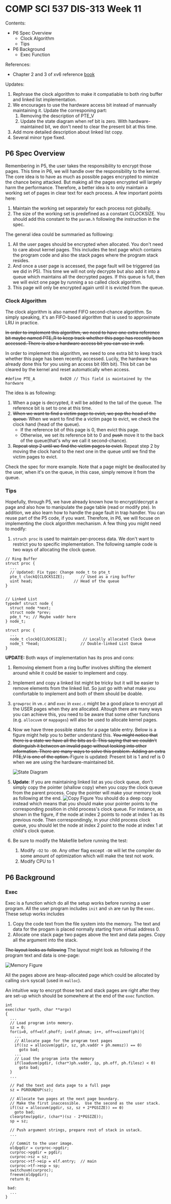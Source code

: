 # COMP SCI 537 DIS-313 Week 11
Contents:
- P6 Spec Overview
  - Clock Algorithm
  - Tips
- P6 Background
  - Exec Function

References:
- Chapter 2 and 3 of xv6 reference [book](https://pdos.csail.mit.edu/6.828/2014/xv6/book-rev8.pdf)

Updates:
1. Rephrase the clock algorithm to make it compatiable to both ring buffer and linked list implementation.
2. We encourages to use the hardware access bit instead of mannually maintaining it. Update the corresponing part:
   1. Removing the description of PTE_V
   2. Update the state diagram when ref bit is zero. With hardware-maintained bit, we don't need to clear the present bit at this time.
3. Add more detailed description about linked list copy.
4. Several minor type fixed.

## P6 Spec Overview
Remembering in P5, the user takes the responsibility to encrypt those pages. This time in P6, we will handle over the responsibility to the kernel. The core idea is to have as much as possible pages encrypted to mimize the chance being attacked. But making all the pages encrypted will largely harm the performance. Therefore, a better idea is to only maintain a working set of pages in clear text for each process. A few important points here:
1. Maintain the working set separately for each process not globally.
2. The size of the working set is predefined as a constant CLOCKSIZE. You should add this constant to the `param.h` following the instruction in the spec.

The general idea could be summaried as folllowing:
1. All the user pages should be encrypted when allocated. You don't need to care about kernel pages. This includes the text page which contains the program code and also the stack pages where the program stack resides. 
2. And once a user page is accessed, the page fault will be triggered (as we did in P5). This time we will not only decrypte but also add it into a queue which maintains all the decrypted pages. If this queue is full, then we will evict one page by running a so called clock algorithm.
3. This page will only be encrypted again until it is evicted from the queue.

### Clock Algorithm 
The clock algorithm is also named FIFO second-chance algorithm. So simply speaking, it's an FIFO-based algorithm that is used to approximate LRU in practice. 

<del>In order to implement this algorithm, we need to have one extra reference bit maybe named PTE_R to keep track whether this page has recently been accessed. There is also a hardware access bit you can use in xv6. </del> 

In order to implement this algorithm, we need to one extra bit to keep track whether this page has been recently accessed. Lucily, the hardware has already done this for you using an access bit (6th bit). This bit can be cleared by the kernel and reset automatically when access.
~~~[c]
#define PTE_A           0x020 // This field is maintained by the hardware
~~~
The idea is as following:
1. When a page is decrypted, it will be added to the tail of the queue. The reference bit is set to one at this time.
2. <del>When we want to find a victim page to evict, we pop the head of the queue.</del>
   When we want to find the a victim page to evict, we check the clock hand (head of the queue).
     - If the reference bit of this page is 0, then evict this page.
     - Otherwise, we set its reference bit to 0 and <del>push</del> move it to the back of the queue(that's why we call it second-chance).
3. <del>Repeat step 2 until we find the victim pages to evict.</del> Repeat step 2 by moving the clock hand to the next one in the queue until we find the victim pages to evict.

Check the spec for more example. Note that a page might be deallocated by the user, when it's on the queue, in this case, simply remove it from the queue.

### Tips
Hopefully, through P5, we have already known how to encrypt/decrypt a page and also how to manipulate the page table (read or modify pte). In addition, we also learn how to handle the page fault in trap handler. You can reuse part of the P5 code, if you want. Therefore, in P6, we will focuse on implementing the clock algorithm mechanism. A few thing you might need to modify:
1. `struch proc` is used to maintain per-process data. We don't want to restrict you to specific implementation. The following sample code is two ways of allocating the clock queue.
  ```
  // Ring Buffer
  struct proc {
    ...
    // Updated: Fix typo: Change node_t to pte_t
    pte_t clockQ[CLOCKSIZE];       // Used as a ring buffer
    uint head;                  // Head of the queue
  }


  // Linked List 
  typedef struct node {
    struct node *next;
    struct node *prev;
    pde_t *v; // Maybe vaddr here
  } node_t;

  struct proc {
    ...
    node_t clockQ[CLOCKSIZE];       // Locally allocated Clock Queue 
    node_t *head;                  // Double-linked List Queue
  }

  ```
  **UPDATE:** Both ways of implementation has its pros and cons:
  1. Removing element from a ring buffer involves shifting the element around while it could be easier to implement and copy.
  2. Implement and copy a linked list might be tricky but it will be easier to remove elements from the linked list.
  So just go with what make you comfortable to implement and both of them should be doable.
2. `growproc` in `vm.c` and `exec` in `exec.c` might be a good place to encrypt all the USER pages when they are allocated. Altough there are many ways you can achieve this, you need to be aware that some other functions (e.g. `allocuvm` or  `mappages`) will also be used to allocate kernel pages.
3. Now we have three possible states for a page table entry. Below is a figure might help you to better understand this. <del>You might notice that there is a state we have all the bits as 0. This saying that we couldn't distinguish it between an invalid page without looking into other information. There are many ways to solve this problem. Adding an extra PTE_V is one of the option. </del> Figure is updated: Present bit is 1 and ref is 0 when we are using the hardware-maintained bit.
      
      ![State Diagram](state_diagram.jpeg)
4. **Update**: If you are maintaining linked list as you clock queue, don't simply copy the pointer (shallow copy) when you copy the clock queue from the parent process. Copy the pointer will make your memory look as following at the end.
      ![Copy Figure](copy.jpeg)
You should do a deep copy instead which means that you should make your pointer points to the corresponding position in child process's clock queue. For instance, as shown in the figure, if the node at index 2 points to node at index 1 as its previous node. Then correspondingly, in your child process clock queue, you should let the node at index 2 point to the node at index 1 at child's clock queue.
5. Be sure to modify the Makefile before running the test:
   1. Modify `-O2` to `-O0`. Any other flag except `-O0` will let the compiler do some amount of optimization which will make the test not work.
   2. Modify CPU to 1 
## P6 Background
### Exec
Exec is a function which do all the setup works before running a user program. All the user program includes `init` and `sh` are run by the `exec`. These setup works includes
1. Copy the code text from the file system into the memory. The text and data for the progam is placed normally starting from virtual address 0.
2. Allocate one stack page two pages above the text and data pages. Copy all the argument into the stack.

<del>The layout looks as following</del> The layout might look as following if the program text and data is one-page:

  ![Memory Figure](memory.jpeg)
  
All the pages above are heap-allocated page which could be allocated by calling `sbrk` syscall (used in `malloc`).

An intuitive way to encrypt those text and stack pages are right after they are set-up which should be somewhere at the end of the `exec` function.

~~~[c]
int
exec(char *path, char **argv)
{
  ...
  // Load program into memory.
  sz = 0;
  for(i=0, off=elf.phoff; i<elf.phnum; i++, off+=sizeof(ph)){
    ...
    // Allocate page for the program text pages
    if((sz = allocuvm(pgdir, sz, ph.vaddr + ph.memsz)) == 0)
      goto bad;
    ...
    // Load the program into the memory
    if(loaduvm(pgdir, (char*)ph.vaddr, ip, ph.off, ph.filesz) < 0)
      goto bad;
  }
  ...

  // Pad the text and data page to a full page
  sz = PGROUNDUP(sz);

  // Allocate two pages at the next page boundary.
  // Make the first inaccessible.  Use the second as the user stack.
  if((sz = allocuvm(pgdir, sz, sz + 2*PGSIZE)) == 0)
    goto bad;
  clearpteu(pgdir, (char*)(sz - 2*PGSIZE));
  sp = sz;

  // Push argument strings, prepare rest of stack in ustack.
  ...

  // Commit to the user image.
  oldpgdir = curproc->pgdir;
  curproc->pgdir = pgdir;
  curproc->sz = sz;
  curproc->tf->eip = elf.entry;  // main
  curproc->tf->esp = sp;
  switchuvm(curproc);
  freevm(oldpgdir);
  return 0;

 bad:
  ...
}
~~~